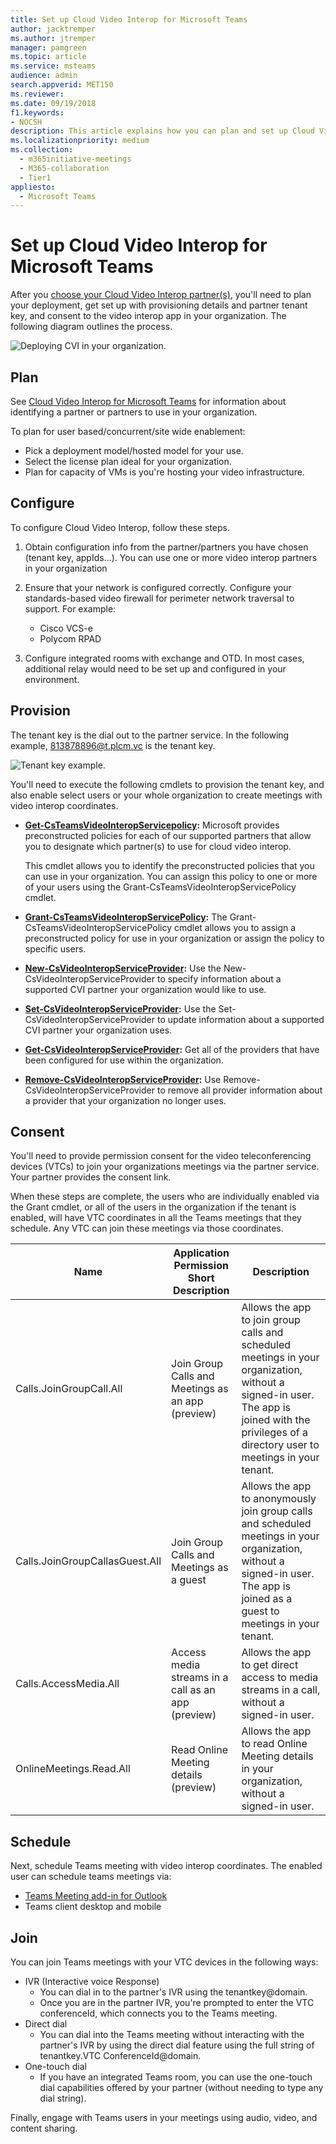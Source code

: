 ```yaml
---
title: Set up Cloud Video Interop for Microsoft Teams
author: jacktremper
ms.author: jtremper
manager: pamgreen
ms.topic: article
ms.service: msteams
audience: admin
search.appverid: MET150
ms.reviewer: 
ms.date: 09/19/2018
f1.keywords:
- NOCSH
description: This article explains how you can plan and set up Cloud Video Interop for users in your organization.
ms.localizationpriority: medium
ms.collection:
  - m365initiative-meetings
  - M365-collaboration
  - Tier1
appliesto:
  - Microsoft Teams
---
```


# Set up Cloud Video Interop for Microsoft Teams

After you [choose your Cloud Video Interop partner(s)](cloud-video-interop.md), you'll need to plan your deployment, get set up with provisioning details and partner tenant key, and consent to the video interop app in your organization. The following diagram outlines the process.

![Deploying CVI in your organization.](media/deploying-cvi.png)

## Plan

See [Cloud Video Interop for Microsoft Teams](cloud-video-interop.md) for information about identifying a partner or partners to use in your organization.

To plan for user based/concurrent/site wide enablement:

- Pick a deployment model/hosted model for your use.
- Select the license plan ideal for your organization.
- Plan for capacity of VMs is you're hosting your video infrastructure.

## Configure

To configure Cloud Video Interop, follow these steps.

1. Obtain configuration info from the partner/partners you have chosen (tenant key, appIds...). You can use one or more video interop partners in your organization

2. Ensure that your network is configured correctly. Configure your standards-based video firewall for perimeter network traversal to support. For example:
    - Cisco VCS-e
    - Polycom RPAD

3. Configure integrated rooms with exchange and OTD. In most cases, additional relay would need to be set up and configured in your environment.

## Provision

The tenant key is the dial out to the partner service. In the following example, 813878896@t.plcm.vc is the tenant key.

![Tenant key example.](media/tenant-key-example.png)

You'll need to execute the following cmdlets to provision the tenant key, and also enable select users or your whole organization to create meetings with video interop coordinates.

- **[Get-CsTeamsVideoInteropServicepolicy](/powershell/module/skype/get-csteamsvideointeropservicepolicy):**
Microsoft provides preconstructed policies for each of our supported partners that allow you to designate which partner(s) to use for cloud video interop.

    This cmdlet allows you to identify the preconstructed policies that you can use in your organization. You can assign this policy to one or more of your users using the Grant-CsTeamsVideoInteropServicePolicy cmdlet.

- **[Grant-CsTeamsVideoInteropServicePolicy](/powershell/module/skype/grant-csteamsvideointeropservicepolicy):**
The Grant-CsTeamsVideoInteropServicePolicy cmdlet allows you to assign a preconstructed policy for use in your organization or assign the policy to specific users.

- **[New-CsVideoInteropServiceProvider](/powershell/module/skype/new-csvideointeropserviceprovider):**
Use the New-CsVideoInteropServiceProvider to specify information about a supported CVI partner your organization would like to use.

- **[Set-CsVideoInteropServiceProvider](/powershell/module/skype/set-csvideointeropserviceprovider):**
Use the Set-CsVideoInteropServiceProvider to update information about a supported CVI partner your organization uses.

- **[Get-CsVideoInteropServiceProvider](/powershell/module/skype/get-csvideointeropserviceprovider):**
Get all of the providers that have been configured for use within the organization.

- **[Remove-CsVideoInteropServiceProvider](/powershell/module/skype/remove-csvideointeropserviceprovider):**
Use Remove-CsVideoInteropServiceProvider to remove all provider information about a provider that your organization no longer uses.

## Consent

You'll need to provide permission consent for the video teleconferencing devices (VTCs) to join your organizations meetings via the partner service. Your partner provides the consent link.

When these steps are complete, the users who are individually enabled via the Grant cmdlet, or all of the users in the organization if the tenant is enabled, will have VTC coordinates in all the Teams meetings that they schedule. Any VTC can join these meetings via those coordinates.

|Name|Application Permission Short Description| Description|
|---|---|---|
|Calls.JoinGroupCall.All|Join Group Calls and Meetings as an app (preview)|Allows the app to join group calls and scheduled meetings in your organization, without a signed-in user.  The app is joined with the privileges of a directory user to meetings in your tenant.|
|Calls.JoinGroupCallasGuest.All|Join Group Calls and Meetings as a guest|Allows the app to anonymously join group calls and scheduled meetings in your organization, without a signed-in user.  The app is joined as a guest to meetings in your tenant.|
|Calls.AccessMedia.All|Access media streams in a call as an app (preview)|Allows the app to get direct access to media streams in a call, without a signed-in user.|
|OnlineMeetings.Read.All|Read Online Meeting details (preview)|Allows the app to read Online Meeting details in your organization, without a signed-in user.|

## Schedule

Next, schedule Teams meeting with video interop coordinates. The enabled user can schedule teams meetings via:

- [Teams Meeting add-in for Outlook](outlook-add-in-authentication-policy-requirements.md)
- Teams client desktop and mobile

## Join

You can join Teams meetings with your VTC devices in the following ways:

- IVR (Interactive voice Response)
  - You can dial in to the partner's IVR using the tenantkey@domain.
  - Once you are in the partner IVR, you're prompted to enter the VTC conferenceId, which connects you to the Teams meeting.
- Direct dial
  - You can dial into the Teams meeting without interacting with the partner's IVR by using the direct dial feature using the full string of tenantkey.VTC ConferenceId@domain.
- One-touch dial
  - If you have an integrated Teams room, you can use the one-touch dial capabilities offered by your partner (without needing to type any dial string).

Finally, engage with Teams users in your meetings using audio, video, and content sharing.
